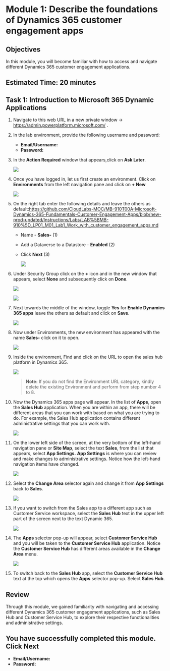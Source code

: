
# Module 1: Describe the foundations of Dynamics 365 customer engagement apps

## Objectives

In this module, you will become familiar with how to access and navigate different Dynamics 365 customer engagement applications. 

## Estimated Time: 20 minutes

## Task 1: Introduction to Microsoft 365 Dynamic Applications

1.  Navigate to this web URL in a new private window -> <https://admin.powerplatform.microsoft.com/> .

1. In the lab environment, provide the following username and password:

   - **Email/Username:** <inject key="AzureAdUserEmail"></inject>
   - **Password:** <inject key="AzurePassword"></inject>

1. In the **Action Required** window that appears,click on **Ask Later**.

    ![](./media/pp1.png)

1. Once you have logged in, let us first create an environment. Click on **Environments**  from the left navigation pane and click on **+ New**

   ![](./media/pp2.png)

1. On the right tab enter the following details and leave the others as default:https://github.com/CloudLabs-MOC/MB-910T00A-Microsoft-Dynamics-365-Fundamentals-Customer-Engagement-Apps/blob/new-prod-updated/Instructions/Labs/LAB%5BMB-910%5D_LP01_M01_Lab1_Work_with_customer_engagement_apps.md

    - Name - **Sales-<inject key="DeploymentID" enableCopy="false" />** (1)
    - Add a Dataverse to a Datastore - **Enabled** (2)
    - Click **Next** (3)

      ![](./media/pp3.png)
    
1. Under Security Group click on the **+** icon and in the new window that appears, select **None** and subsequently click on **Done**.

   ![](./media/pp4.png)

   ![](./media/pp5.png)
   
1. Next  towards the middle of the window, toggle  **Yes** for  **Enable Dynamics 365 apps** leave the others as default and click on **Save**.

   ![](./media/pp6.png)
        
1. Now under Environments, the new environment has appeared with the name **Sales-<inject key="DeploymentID" enableCopy="false" />**  click on it to open.

   ![](./media/pp7.png)

1. Inside the environment, Find and click on the  URL to open the sales hub platform in Dynamics 365.

   ![](./media/pp8.png)
    
   >**Note:** If you do not find the Environment URL category, kindly delete the existing Environment and perform from step number 4 to 8.

1. Now the Dynamics 365 apps page will appear. In the list of **Apps**, open the **Sales Hub** application. When you are within an app, there will be different areas that you can work with based on what you are trying to do. For example, the Sales Hub application contains different administrative settings that you can work with.

   ![](./media/pp9.1.png)

1. On the lower left side of the screen, at the very bottom of the left-hand navigation pane or **Site Map**, select the text **Sales**, from the list that appears, select **App Settings.** **App Settings** is where you can review and make changes to administrative settings. Notice how the left-hand navigation items have changed.

   ![](./media/pp10.png)

1. Select the **Change Area** selector again and change it from **App Settings** back to **Sales**.

   ![](./media/pp11.png)

1. If you want to switch from the Sales app to a different app such as Customer Service workspace, select the **Sales Hub** text in the upper left part of the screen next to the text Dynamic 365.

   ![](./media/pp12.png)

1. The **Apps** selector pop-up will appear, select **Customer Service Hub** and you will be taken to the **Customer Service Hub** application. Notice the **Customer Service Hub** has different areas available in the **Change Area** menu.

   ![](./media/pp13.png)

1. To switch back to the **Sales Hub** app, select the **Customer Service Hub** text at the top which opens the **Apps** selector pop-up. Select **Sales Hub**.

## Review
Through this module, we gained familiarity with navigating and accessing different Dynamics 365 customer engagement applications, such as Sales Hub and Customer Service Hub, to explore their respective functionalities and administrative settings.

## You have successfully completed this module. Click Next
   - **Email/Username:** <inject key="AzureAdUserEmail"></inject>
   - **Password:** <inject key="AzurePassword"></inject>
